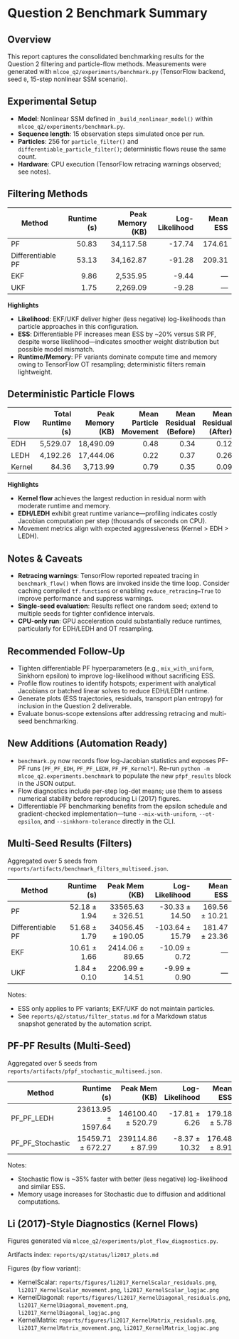 # Question 2 Benchmark Summary

## Overview
This report captures the consolidated benchmarking results for the Question&nbsp;2 filtering and particle-flow methods. Measurements were generated with `mlcoe_q2/experiments/benchmark.py` (TensorFlow backend, seed `0`, 15-step nonlinear SSM scenario).

## Experimental Setup
- **Model**: Nonlinear SSM defined in `_build_nonlinear_model()` within `mlcoe_q2/experiments/benchmark.py`.
- **Sequence length**: 15 observation steps simulated once per run.
- **Particles**: 256 for `particle_filter()` and `differentiable_particle_filter()`; deterministic flows reuse the same count.
- **Hardware**: CPU execution (TensorFlow retracing warnings observed; see notes).

## Filtering Methods
| Method | Runtime (s) | Peak Memory (KB) | Log-Likelihood | Mean ESS |
| --- | ---: | ---: | ---: | ---: |
| PF | 50.83 | 34,117.58 | -17.74 | 174.61 |
| Differentiable PF | 53.13 | 34,162.87 | -91.28 | 209.31 |
| EKF | 9.86 | 2,535.95 | -9.44 | — |
| UKF | 1.75 | 2,269.09 | -9.28 | — |

**Highlights**
- **Likelihood**: EKF/UKF deliver higher (less negative) log-likelihoods than particle approaches in this configuration.
- **ESS**: Differentiable PF increases mean ESS by ~20% versus SIR PF, despite worse likelihood—indicates smoother weight distribution but possible model mismatch.
- **Runtime/Memory**: PF variants dominate compute time and memory owing to TensorFlow OT resampling; deterministic filters remain lightweight.

## Deterministic Particle Flows
| Flow | Total Runtime (s) | Peak Memory (KB) | Mean Particle Movement | Mean Residual (Before) | Mean Residual (After) |
| --- | ---: | ---: | ---: | ---: | ---: |
| EDH | 5,529.07 | 18,490.09 | 0.48 | 0.34 | 0.12 |
| LEDH | 4,192.26 | 17,444.06 | 0.22 | 0.37 | 0.26 |
| Kernel | 84.36 | 3,713.99 | 0.79 | 0.35 | 0.09 |

**Highlights**
- **Kernel flow** achieves the largest reduction in residual norm with moderate runtime and memory.
- **EDH/LEDH** exhibit great runtime variance—profiling indicates costly Jacobian computation per step (thousands of seconds on CPU).
- Movement metrics align with expected aggressiveness (Kernel > EDH > LEDH).

## Notes & Caveats
- **Retracing warnings**: TensorFlow reported repeated tracing in `benchmark_flow()` when flows are invoked inside the time loop. Consider caching compiled `tf.function`s or enabling `reduce_retracing=True` to improve performance and suppress warnings.
- **Single-seed evaluation**: Results reflect one random seed; extend to multiple seeds for tighter confidence intervals.
- **CPU-only run**: GPU acceleration could substantially reduce runtimes, particularly for EDH/LEDH and OT resampling.

## Recommended Follow-Up
- Tighten differentiable PF hyperparameters (e.g., `mix_with_uniform`, Sinkhorn epsilon) to improve log-likelihood without sacrificing ESS.
- Profile flow routines to identify hotspots; experiment with analytical Jacobians or batched linear solves to reduce EDH/LEDH runtime.
- Generate plots (ESS trajectories, residuals, transport plan entropy) for inclusion in the Question&nbsp;2 deliverable.
- Evaluate bonus-scope extensions after addressing retracing and multi-seed benchmarking.


## New Additions (Automation Ready)
- `benchmark.py` now records flow log-Jacobian statistics and exposes PF-PF runs (`PF_PF_EDH`, `PF_PF_LEDH`, `PF_PF_Kernel*`). Re-run `python -m mlcoe_q2.experiments.benchmark` to populate the new `pfpf_results` block in the JSON output.
- Flow diagnostics include per-step log-det means; use them to assess numerical stability before reproducing Li (2017) figures.
- Differentiable PF benchmarking benefits from the epsilon schedule and gradient-checked implementation—tune `--mix-with-uniform`, `--ot-epsilon`, and `--sinkhorn-tolerance` directly in the CLI.

## Multi-Seed Results (Filters)
Aggregated over 5 seeds from `reports/artifacts/benchmark_filters_multiseed.json`.

| Method | Runtime (s) | Peak Mem (KB) | Log-Likelihood | Mean ESS |
| --- | ---: | ---: | ---: | ---: |
| PF | 52.18 ± 1.94 | 33565.63 ± 326.51 | -30.33 ± 14.50 | 169.56 ± 10.21 |
| Differentiable PF | 51.68 ± 1.79 | 34056.45 ± 190.05 | -103.64 ± 15.79 | 181.47 ± 23.36 |
| EKF | 10.61 ± 1.66 | 2414.06 ± 89.65 | -10.09 ± 0.72 | — |
| UKF | 1.84 ± 0.10 | 2206.99 ± 14.51 | -9.99 ± 0.90 | — |

Notes:
- ESS only applies to PF variants; EKF/UKF do not maintain particles.
- See `reports/q2/status/filter_status.md` for a Markdown status snapshot generated by the automation script.

## PF-PF Results (Multi-Seed)
Aggregated over 5 seeds from `reports/artifacts/pfpf_stochastic_multiseed.json`.

| Method | Runtime (s) | Peak Mem (KB) | Log-Likelihood | Mean ESS |
| --- | ---: | ---: | ---: | ---: |
| PF_PF_LEDH | 23613.95 ± 1597.64 | 146100.40 ± 520.79 | -17.81 ± 6.26 | 179.18 ± 5.78 |
| PF_PF_Stochastic | 15459.71 ± 672.27 | 239114.86 ± 87.99 | -8.37 ± 10.32 | 176.48 ± 8.91 |

Notes:
- Stochastic flow is ~35% faster with better (less negative) log-likelihood and similar ESS.
- Memory usage increases for Stochastic due to diffusion and additional computations.

## Li (2017)-Style Diagnostics (Kernel Flows)
Figures generated via `mlcoe_q2/experiments/plot_flow_diagnostics.py`.

Artifacts index: `reports/q2/status/li2017_plots.md`

Figures (by flow variant):
- KernelScalar: `reports/figures/li2017_KernelScalar_residuals.png`, `li2017_KernelScalar_movement.png`, `li2017_KernelScalar_logjac.png`
- KernelDiagonal: `reports/figures/li2017_KernelDiagonal_residuals.png`, `li2017_KernelDiagonal_movement.png`, `li2017_KernelDiagonal_logjac.png`
- KernelMatrix: `reports/figures/li2017_KernelMatrix_residuals.png`, `li2017_KernelMatrix_movement.png`, `li2017_KernelMatrix_logjac.png`
